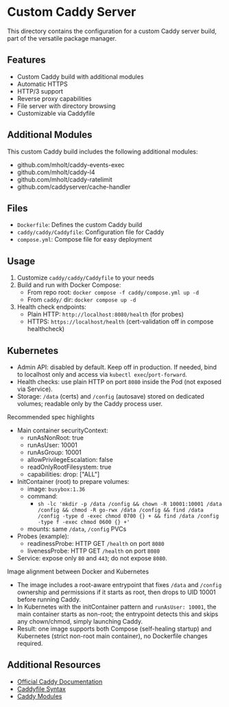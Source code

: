 # Custom Caddy Server

This directory contains the configuration for a custom Caddy server build, part of the versatile package manager.

## Features

- Custom Caddy build with additional modules
- Automatic HTTPS
- HTTP/3 support
- Reverse proxy capabilities
- File server with directory browsing
- Customizable via Caddyfile

## Additional Modules

This custom Caddy build includes the following additional modules:

- github.com/mholt/caddy-events-exec
- github.com/mholt/caddy-l4
- github.com/mholt/caddy-ratelimit
- github.com/caddyserver/cache-handler

## Files

- `Dockerfile`: Defines the custom Caddy build
- `caddy/caddy/Caddyfile`: Configuration file for Caddy
- `compose.yml`: Compose file for easy deployment

## Usage

1. Customize `caddy/caddy/Caddyfile` to your needs
2. Build and run with Docker Compose:
   - From repo root: `docker compose -f caddy/compose.yml up -d`
   - From `caddy/` dir: `docker compose up -d`
3. Health check endpoints:
   - Plain HTTP: `http://localhost:8080/health` (for probes)
   - HTTPS: `https://localhost/health` (cert-validation off in compose healthcheck)

## Kubernetes

- Admin API: disabled by default. Keep off in production. If needed, bind to localhost only and access via `kubectl exec`/`port-forward`.
- Health checks: use plain HTTP on port `8080` inside the Pod (not exposed via Service).
- Storage: `/data` (certs) and `/config` (autosave) stored on dedicated volumes; readable only by the Caddy process user.

Recommended spec highlights
- Main container securityContext:
  - runAsNonRoot: true
  - runAsUser: 10001
  - runAsGroup: 10001
  - allowPrivilegeEscalation: false
  - readOnlyRootFilesystem: true
  - capabilities: drop: ["ALL"]
- InitContainer (root) to prepare volumes:
  - image: `busybox:1.36`
  - command:
    - `sh -lc 'mkdir -p /data /config && chown -R 10001:10001 /data /config && chmod -R go-rwx /data /config && find /data /config -type d -exec chmod 0700 {} + && find /data /config -type f -exec chmod 0600 {} +'`
  - mounts: same `/data`, `/config` PVCs
- Probes (example):
  - readinessProbe: HTTP GET `/health` on port `8080`
  - livenessProbe: HTTP GET `/health` on port `8080`
- Service: expose only `80` and `443`; do not expose `8080`.

Image alignment between Docker and Kubernetes
- The image includes a root-aware entrypoint that fixes `/data` and `/config` ownership and permissions if it starts as root, then drops to UID 10001 before running Caddy.
- In Kubernetes with the initContainer pattern and `runAsUser: 10001`, the main container starts as non-root; the entrypoint detects this and skips any chown/chmod, simply launching Caddy.
- Result: one image supports both Compose (self-healing startup) and Kubernetes (strict non-root main container), no Dockerfile changes required.

## Additional Resources

- [Official Caddy Documentation](https://caddyserver.com/docs/)
- [Caddyfile Syntax](https://caddyserver.com/docs/caddyfile)
- [Caddy Modules](https://caddyserver.com/docs/modules/)
